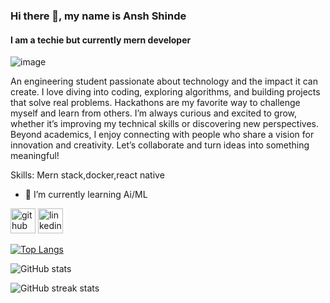 ### Hi there 👋, my name is Ansh Shinde
#### I am a techie but currently mern developer
![image](https://media.licdn.com/dms/image/v2/D4D16AQFl5lXSQCPuTg/profile-displaybackgroundimage-shrink_350_1400/B4DZaV6Qy2GwAg-/0/1746271802008?e=1761177600&v=beta&t=S1dYITU1oKXfzCZw1uUgTSSyfc6lqoGmN12CcZqTV9A)

An engineering student passionate about technology and the impact it can create. I love diving into coding, exploring algorithms, and building projects that solve real problems. Hackathons are my favorite way to challenge myself and learn from others. I’m always curious and excited to grow, whether it’s improving my technical skills or discovering new perspectives. Beyond academics, I enjoy connecting with people who share a vision for innovation and creativity. Let’s collaborate and turn ideas into something meaningful!

Skills: Mern stack,docker,react native

- 🌱 I’m currently learning Ai/ML 


[<img src='https://cdn.jsdelivr.net/npm/simple-icons@3.0.1/icons/github.svg' alt='github' height='40'>](https://github.com/AnshShinde2007)  [<img src='https://cdn.jsdelivr.net/npm/simple-icons@3.0.1/icons/linkedin.svg' alt='linkedin' height='40'>](https://www.linkedin.com/in/ansh-shinde-73137b282/)  

[![Top Langs](https://github-readme-stats.vercel.app/api/top-langs/?username=AnshShinde2007)](https://github.com/anuraghazra/github-readme-stats)

![GitHub stats](https://github-readme-stats.vercel.app/api?username=AnshShinde2007&show_icons=true)  

![GitHub streak stats](https://streak-stats.demolab.com/?user=AnshShinde2007)  

